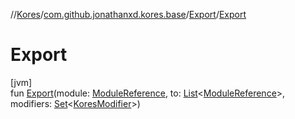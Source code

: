 //[Kores](../../../index.md)/[com.github.jonathanxd.kores.base](../index.md)/[Export](index.md)/[Export](-export.md)

# Export

[jvm]\
fun [Export](-export.md)(module: [ModuleReference](../-module-reference/index.md), to: [List](https://kotlinlang.org/api/latest/jvm/stdlib/kotlin.collections/-list/index.html)<[ModuleReference](../-module-reference/index.md)>, modifiers: [Set](https://kotlinlang.org/api/latest/jvm/stdlib/kotlin.collections/-set/index.html)<[KoresModifier](../-kores-modifier/index.md)>)
